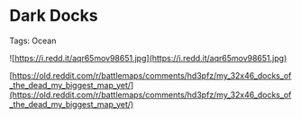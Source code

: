 # Dark Docks

Tags: Ocean

![https://i.redd.it/aqr65mov98651.jpg](https://i.redd.it/aqr65mov98651.jpg)

[https://old.reddit.com/r/battlemaps/comments/hd3pfz/my_32x46_docks_of_the_dead_my_biggest_map_yet/](https://old.reddit.com/r/battlemaps/comments/hd3pfz/my_32x46_docks_of_the_dead_my_biggest_map_yet/)